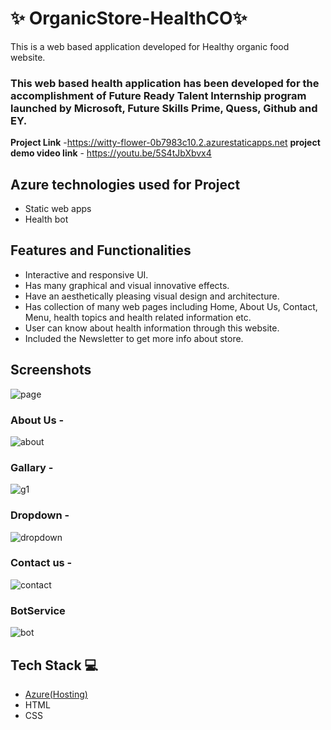 

# ✨ OrganicStore-HealthCO✨

This is a web based application developed for Healthy organic food website.

### This web based health application has been developed for the accomplishment of Future Ready Talent Internship program launched by Microsoft, Future Skills Prime, Quess, Github and EY.


**Project Link** -https://witty-flower-0b7983c10.2.azurestaticapps.net
**project demo video link** - https://youtu.be/5S4tJbXbvx4

## Azure technologies used for Project

- Static web apps
- Health bot

## Features and Functionalities 

- Interactive and responsive UI.
- Has many graphical and visual innovative effects.
- Have an aesthetically pleasing visual design and architecture.
- Has collection of many web pages including Home, About Us, Contact, Menu, health topics and health related information etc.
- User can know about health information through this website.
- Included the Newsletter to get more info about store.

## Screenshots
![page](https://user-images.githubusercontent.com/109987386/206744971-b8d9b401-8740-45a6-b795-1347ea71dfa6.png)




   
### About Us -
 ![about](https://user-images.githubusercontent.com/109987386/206748449-b7adbdc9-73d5-4571-b1ec-095992bd19f3.png)
 



### Gallary -
![g1](https://user-images.githubusercontent.com/109987386/206748606-16ed9b27-c1aa-493d-b349-e600e1d9d4dd.png)


### Dropdown -
![dropdown](https://user-images.githubusercontent.com/109987386/206748808-4ba26323-e4cb-4a50-8abe-1a613cf1c783.png)



### Contact us -
![contact](https://user-images.githubusercontent.com/109987386/206749122-31a09e4c-d507-4388-bd07-573cd2b9613c.png)





### BotService
![bot](https://user-images.githubusercontent.com/109987386/206749391-125a5438-3fda-4a94-9e01-3fb8d9a8697a.png)




## Tech Stack 💻

- [Azure(Hosting)](https://azure.microsoft.com/en-in/features/azure-portal/)
- HTML
- CSS
